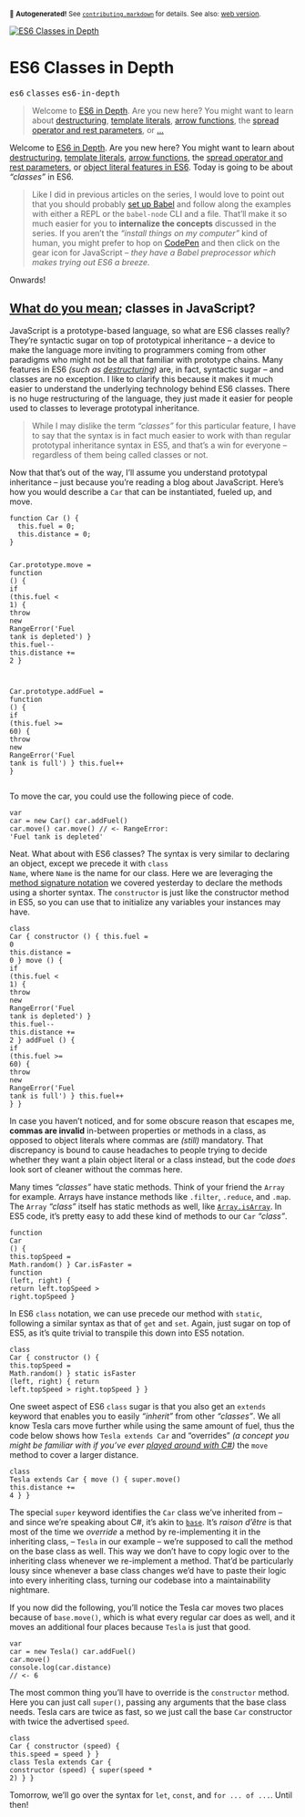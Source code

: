 <sub>&#x1F6A8; <strong>Autogenerated!</strong> See <a href="https://github.com/ponyfoo/articles/tree/noindex/contributing.markdown"><code>contributing.markdown</code></a> for details. See also: <a href="https://ponyfoo.com/articles/es6-classes-in-depth">web version</a>.</sub>

<a href="https://ponyfoo.com/articles/es6-classes-in-depth"><div><img src="https://i.imgur.com/CicSWHT.jpg" alt="ES6 Classes in Depth"></div></a>

<h1>ES6 Classes in Depth</h1>

<p><kbd>es6</kbd> <kbd>classes</kbd> <kbd>es6-in-depth</kbd></p>

<blockquote><p>Welcome to <a href="https://ponyfoo.com/articles/tagged/es6-in-depth">ES6 in Depth</a>. Are you new here? You might want to learn about <a href="https://ponyfoo.com/articles/es6-destructuring-in-depth">destructuring</a>, <a href="https://ponyfoo.com/articles/es6-template-strings-in-depth">template literals</a>, <a href="https://ponyfoo.com/articles/es6-arrow-functions-in-depth">arrow functions</a>, the <a href="https://ponyfoo.com/articles/es6-spread-and-butter-in-depth">spread operator and rest parameters</a>, or <a href="https://ponyfoo.com/articles/es6-object-literal-features-in-depth">&#x2026;</a></p></blockquote>

<div><p>Welcome to <a href="https://ponyfoo.com/articles/tagged/es6-in-depth">ES6 in Depth</a>. Are you new here? You might want to learn about <a href="https://ponyfoo.com/articles/es6-destructuring-in-depth">destructuring</a>, <a href="https://ponyfoo.com/articles/es6-template-strings-in-depth">template literals</a>, <a href="https://ponyfoo.com/articles/es6-arrow-functions-in-depth">arrow functions</a>, the <a href="https://ponyfoo.com/articles/es6-spread-and-butter-in-depth">spread operator and rest parameters</a>, or <a href="https://ponyfoo.com/articles/es6-object-literal-features-in-depth">object literal features in ES6</a>. Today is going to be about <em>&#x201C;classes&#x201D;</em> in ES6.</p></div>

<blockquote></blockquote>

<div><blockquote> <p>Like I did in previous articles on the series, I would love to point out that you should probably <a href="https://ponyfoo.com/articles/universal-react-babel#setting-up-babel">set up Babel</a> and follow along the examples with either a REPL or the <code class="md-code md-code-inline">babel-node</code> CLI and a file. That&#x2019;ll make it so much easier for you to <strong>internalize the concepts</strong> discussed in the series. If you aren&#x2019;t the <em>&#x201C;install things on my computer&#x201D;</em> kind of human, you might prefer to hop on <a href="http://codepen.io/" target="_blank">CodePen</a> and then click on the gear icon for JavaScript &#x2013; <em>they have a Babel preprocessor which makes trying out ES6 a breeze.</em></p> </blockquote> <p>Onwards!</p></div>

<div><h2 id="what-do-you-mean-1-classes-in-javascript"><a href="https://www.youtube.com/watch?v=fCEo2wfudqk" target="_blank" aria-label="Peace Sells - Megadeth">What do you mean</a>; classes in JavaScript?</h2> <p>JavaScript is a prototype-based language, so what are ES6 classes really? They&#x2019;re syntactic sugar on top of prototypical inheritance &#x2013; a device to make the language more inviting to programmers coming from other paradigms who might not be all that familiar with prototype chains. Many features in ES6 <em>(such as <a href="https://ponyfoo.com/articles/es6-destructuring-in-depth" aria-label="ES6 JavaScript Destructuring in Depth on Pony Foo">destructuring</a>)</em> are, in fact, syntactic sugar &#x2013; and classes are no exception. I like to clarify this because it makes it much easier to understand the underlying technology behind ES6 classes. There is no huge restructuring of the language, they just made it easier for people used to classes to leverage prototypal inheritance.</p> <blockquote> <p>While I may dislike the term <em>&#x201C;classes&#x201D;</em> for this particular feature, I have to say that the syntax is in fact much easier to work with than regular prototypal inheritance syntax in ES5, and that&#x2019;s a win for everyone &#x2013; regardless of them being called classes or not.</p> </blockquote> <p>Now that that&#x2019;s out of the way, I&#x2019;ll assume you understand prototypal inheritance &#x2013; just because you&#x2019;re reading a blog about JavaScript. Here&#x2019;s how you would describe a <code class="md-code md-code-inline">Car</code> that can be instantiated, fueled up, and move.</p> <pre class="md-code-block"><code class="md-code md-lang-javascript"><span class="md-code-function"><span class="md-code-keyword">function</span> <span class="md-code-title">Car</span> <span class="md-code-params">()</span> </span>{
  <span class="md-code-keyword">this</span>.fuel = <span class="md-code-number">0</span>;
  <span class="md-code-keyword">this</span>.distance = <span class="md-code-number">0</span>;
}

Car.prototype.move = <span class="md-code-function"><span class="md-code-keyword">function</span> <span class="md-code-params">()</span> </span>{
  <span class="md-code-keyword">if</span> (<span class="md-code-keyword">this</span>.fuel &lt; <span class="md-code-number">1</span>) {
    <span class="md-code-keyword">throw</span> <span class="md-code-keyword">new</span> <span class="md-code-built_in">RangeError</span>(<span class="md-code-string">&apos;Fuel tank is depleted&apos;</span>)
  }
  <span class="md-code-keyword">this</span>.fuel--
  <span class="md-code-keyword">this</span>.distance += <span class="md-code-number">2</span>
}

Car.prototype.addFuel = <span class="md-code-function"><span class="md-code-keyword">function</span> <span class="md-code-params">()</span> </span>{
  <span class="md-code-keyword">if</span> (<span class="md-code-keyword">this</span>.fuel &gt;= <span class="md-code-number">60</span>) {
    <span class="md-code-keyword">throw</span> <span class="md-code-keyword">new</span> <span class="md-code-built_in">RangeError</span>(<span class="md-code-string">&apos;Fuel tank is full&apos;</span>)
  }
  <span class="md-code-keyword">this</span>.fuel++
}
</code></pre> <p>To move the car, you could use the following piece of code.</p> <pre class="md-code-block"><code class="md-code md-lang-javascript"><span class="md-code-keyword">var</span> car = <span class="md-code-keyword">new</span> Car()
car.addFuel()
car.move()
car.move()
<span class="md-code-comment">// &lt;- RangeError: &apos;Fuel tank is depleted&apos;</span>
</code></pre> <p>Neat. What about with ES6 classes? The syntax is very similar to declaring an object, except we precede it with <code class="md-code md-code-inline">class Name</code>, where <code class="md-code md-code-inline">Name</code> is the name for our class. Here we are leveraging the <a href="https://ponyfoo.com/articles/es6-object-literal-features-in-depth#method-signatures" aria-label="ES6 Object Literal Features in Depth on Pony Foo">method signature notation</a> we covered yesterday to declare the methods using a shorter syntax. The <code class="md-code md-code-inline">constructor</code> is just like the constructor method in ES5, so you can use that to initialize any variables your instances may have.</p> <pre class="md-code-block"><code class="md-code md-lang-javascript"><span class="md-code-keyword">class</span> Car {
  constructor () {
    <span class="md-code-keyword">this</span>.fuel = <span class="md-code-number">0</span>
    <span class="md-code-keyword">this</span>.distance = <span class="md-code-number">0</span>
  }
  move () {
    <span class="md-code-keyword">if</span> (<span class="md-code-keyword">this</span>.fuel &lt; <span class="md-code-number">1</span>) {
      <span class="md-code-keyword">throw</span> <span class="md-code-keyword">new</span> <span class="md-code-built_in">RangeError</span>(<span class="md-code-string">&apos;Fuel tank is depleted&apos;</span>)
    }
    <span class="md-code-keyword">this</span>.fuel--
    <span class="md-code-keyword">this</span>.distance += <span class="md-code-number">2</span>
  }
  addFuel () {
    <span class="md-code-keyword">if</span> (<span class="md-code-keyword">this</span>.fuel &gt;= <span class="md-code-number">60</span>) {
      <span class="md-code-keyword">throw</span> <span class="md-code-keyword">new</span> <span class="md-code-built_in">RangeError</span>(<span class="md-code-string">&apos;Fuel tank is full&apos;</span>)
    }
    <span class="md-code-keyword">this</span>.fuel++
  }
}
</code></pre> <p>In case you haven&#x2019;t noticed, and for some obscure reason that escapes me, <strong>commas are invalid</strong> in-between properties or methods in a class, as opposed to object literals where commas are <em>(still)</em> mandatory. That discrepancy is bound to cause headaches to people trying to decide whether they want a plain object literal or a class instead, but the code <em>does</em> look sort of cleaner without the commas here.</p> <p>Many times <em>&#x201C;classes&#x201D;</em> have static methods. Think of your friend the <code class="md-code md-code-inline">Array</code> for example. Arrays have instance methods like <code class="md-code md-code-inline">.filter</code>, <code class="md-code md-code-inline">.reduce</code>, and <code class="md-code md-code-inline">.map</code>. The <code class="md-code md-code-inline">Array</code> <em>&#x201C;class&#x201D;</em> itself has static methods as well, like <a href="https://developer.mozilla.org/en-US/docs/Web/JavaScript/Reference/Global_Objects/Array/isArray" target="_blank" aria-label="Array.isArray() - MDN"><code class="md-code md-code-inline">Array.isArray</code></a>. In ES5 code, it&#x2019;s pretty easy to add these kind of methods to our <code class="md-code md-code-inline">Car</code> <em>&#x201C;class&#x201D;</em>.</p> <pre class="md-code-block"><code class="md-code md-lang-javascript"><span class="md-code-function"><span class="md-code-keyword">function</span> <span class="md-code-title">Car</span> <span class="md-code-params">()</span> </span>{
  <span class="md-code-keyword">this</span>.topSpeed = <span class="md-code-built_in">Math</span>.random()
}
Car.isFaster = <span class="md-code-function"><span class="md-code-keyword">function</span> <span class="md-code-params">(left, right)</span> </span>{
  <span class="md-code-keyword">return</span> left.topSpeed &gt; right.topSpeed
}
</code></pre> <p>In ES6 <code class="md-code md-code-inline">class</code> notation, we can use precede our method with <code class="md-code md-code-inline">static</code>, following a similar syntax as that of <code class="md-code md-code-inline">get</code> and <code class="md-code md-code-inline">set</code>. Again, just sugar on top of ES5, as it&#x2019;s quite trivial to transpile this down into ES5 notation.</p> <pre class="md-code-block"><code class="md-code md-lang-javascript"><span class="md-code-keyword">class</span> Car {
  constructor () {
    <span class="md-code-keyword">this</span>.topSpeed = <span class="md-code-built_in">Math</span>.random()
  }
  static isFaster (left, right) {
    <span class="md-code-keyword">return</span> left.topSpeed &gt; right.topSpeed
  }
}
</code></pre> <p>One sweet aspect of ES6 <code class="md-code md-code-inline">class</code> sugar is that you also get an <code class="md-code md-code-inline">extends</code> keyword that enables you to easily <em>&#x201C;inherit&#x201D;</em> from other <em>&#x201C;classes&#x201D;</em>. We all know Tesla cars move further while using the same amount of fuel, thus the code below shows how <code class="md-code md-code-inline">Tesla extends Car</code> and &#x201C;overrides&#x201D; <em>(a concept you might be familiar with if you&#x2019;ve ever <a href="https://msdn.microsoft.com/en-us/library/aa645768(v=vs.71).aspx" target="_blank" aria-label="Overriding methods in C# - MSDN">played around with C#</a>)</em> the <code class="md-code md-code-inline">move</code> method to cover a larger distance.</p> <pre class="md-code-block"><code class="md-code md-lang-javascript"><span class="md-code-keyword">class</span> Tesla extends Car {
  move () {
    super.move()
    <span class="md-code-keyword">this</span>.distance += <span class="md-code-number">4</span>
  }
}
</code></pre> <p>The special <code class="md-code md-code-inline">super</code> keyword identifies the <code class="md-code md-code-inline">Car</code> class we&#x2019;ve inherited from &#x2013; and since we&#x2019;re speaking about C#, it&#x2019;s akin to <a href="https://msdn.microsoft.com/en-us/library/hfw7t1ce.aspx" target="_blank" aria-label="The base keyword ok MSDN"><code class="md-code md-code-inline">base</code></a>. It&#x2019;s <em>raison d&#x2019;&#xEA;tre</em> is that most of the time we <em>override</em> a method by re-implementing it in the inheriting class, &#x2013; <code class="md-code md-code-inline">Tesla</code> in our example &#x2013; we&#x2019;re supposed to call the method on the base class as well. This way we don&#x2019;t have to copy logic over to the inheriting class whenever we re-implement a method. That&#x2019;d be particularly lousy since whenever a base class changes we&#x2019;d have to paste their logic into every inheriting class, turning our codebase into a maintainability nightmare.</p> <p>If you now did the following, you&#x2019;ll notice the Tesla car moves two places because of <code class="md-code md-code-inline">base.move()</code>, which is what every regular car does as well, and it moves an additional four places because <code class="md-code md-code-inline">Tesla</code> is just that good.</p> <pre class="md-code-block"><code class="md-code md-lang-javascript"><span class="md-code-keyword">var</span> car = <span class="md-code-keyword">new</span> Tesla()
car.addFuel()
car.move()
<span class="md-code-built_in">console</span>.log(car.distance)
<span class="md-code-comment">// &lt;- 6</span>
</code></pre> <p>The most common thing you&#x2019;ll have to override is the <code class="md-code md-code-inline">constructor</code> method. Here you can just call <code class="md-code md-code-inline">super()</code>, passing any arguments that the base class needs. Tesla cars are twice as fast, so we just call the base <code class="md-code md-code-inline">Car</code> constructor with twice the advertised <code class="md-code md-code-inline">speed</code>.</p> <pre class="md-code-block"><code class="md-code md-lang-javascript"><span class="md-code-keyword">class</span> Car {
  constructor (speed) {
    <span class="md-code-keyword">this</span>.speed = speed
  }
}
<span class="md-code-keyword">class</span> Tesla extends Car {
  constructor (speed) {
    super(speed * <span class="md-code-number">2</span>)
  }
}
</code></pre> <p>Tomorrow, we&#x2019;ll go over the syntax for <code class="md-code md-code-inline">let</code>, <code class="md-code md-code-inline">const</code>, and <code class="md-code md-code-inline">for ... of ...</code>. Until then!</p></div>
